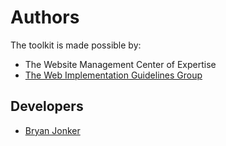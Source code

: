 # Authors

The toolkit is made possible by:

* The Website Management Center of Expertise
* [The Web Implementation Guidelines Group](https://webtheme.illinois.edu/about/)

## Developers

* [Bryan Jonker](mailto:jonker@illinois.edu)